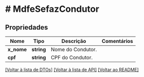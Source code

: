 # # MdfeSefazCondutor

## Propriedades

Nome | Tipo | Descrição | Comentários
------------ | ------------- | ------------- | -------------
**x_nome** | **string** | Nome do Condutor. |
**cpf** | **string** | CPF do Condutor. |

[[Voltar à lista de DTOs]](../../README.md#models) [[Voltar à lista de API]](../../README.md#endpoints) [[Voltar ao README]](../../README.md)
